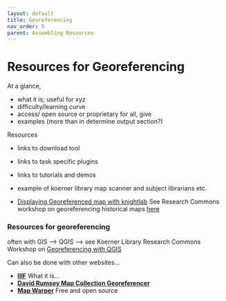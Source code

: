 ```yaml
---
layout: default
title: Georeferencing
nav_order: 5
parent: Assembling Resources
---
```

# Resources for Georeferencing

At a glance, 
- what it is; useful for xyz
- difficulty/learning curve
- access/ open source or proprietary 
for all, give 
- examples (more than in determine output section?)

Resources
- links to download tool
- links to task specific plugins
- links to tutorials and demos 


- example of koerner library map scanner and subject librarians etc. 

- [Displaying Georeferenced map with knightlab](https://programminghistorian.org/en/lessons/displaying-georeferenced-map-knightlab-storymap-js)
See Research Commons workshop on georeferencing historical maps [here](https://ubc-library-rc.github.io/gis-georeferencing/)

### Resources for georeferencing 

often with GIS --> QGIS --> see Koerner Library Research Commons Workshop on [Georeferencing with QGIS](https://ubc-library-rc.github.io/gis-georeferencing/)

Can also be done with other websites... 
- **[IIIF](https://iiif.io/)** What it is...
- **[David Rumsey Map Collection Georeferencer](https://www.davidrumsey.com/view/georeferencer)**
- **[Map Warper](https://mapwarper.net/)** Free and open source
<br>
<br>